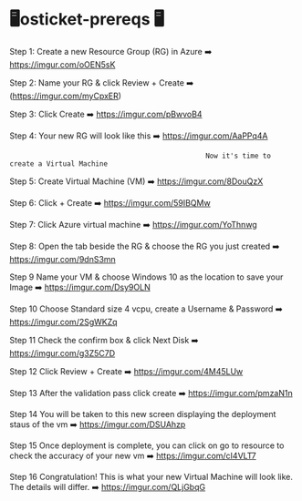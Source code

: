 #                                                                     🖥️osticket-prereqs 🖥️

Step 1: Create a new Resource Group (RG) in Azure ➡️
https://imgur.com/oOEN5sK

Step 2: Name your RG & click Review + Create ➡️
(https://imgur.com/myCpxER)

Step 3: Click Create ➡️
https://imgur.com/pBwvoB4

Step 4: Your new RG will look like this ➡️
https://imgur.com/AaPPq4A

                                                    Now it's time to create a Virtual Machine
 Step 5: Create Virtual Machine (VM) ➡️
https://imgur.com/8DouQzX

 Step 6: Click + Create ➡️
https://imgur.com/59IBQMw

 Step 7: Click Azure virtual machine ➡️
https://imgur.com/YoThnwg

 Step 8: Open the tab beside the RG & choose the RG you just created ➡️
https://imgur.com/9dnS3mn

Step 9 Name your VM & choose Windows 10 as the location to save your Image ➡️
https://imgur.com/Dsy9OLN

Step 10 Choose Standard size 4 vcpu, create a Username & Password ➡️
https://imgur.com/2SgWKZq

Step 11 Check the confirm box & click Next Disk ➡️
https://imgur.com/g3Z5C7D

Step 12 Click Review + Create ➡️
https://imgur.com/4M45LUw

Step 13 After the validation pass click create ➡️
https://imgur.com/pmzaN1n

Step 14 You will be taken to this new screen displaying the deployment staus of the vm ➡️
https://imgur.com/DSUAhzp

Step 15 Once deployment is complete, you can click on go to resource to check the accuracy of your new vm ➡️
https://imgur.com/cI4VLT7

Step 16 Congratulation! This is what your new Virtual Machine will look like. The details will differ. ➡️
https://imgur.com/QLjGbqG
